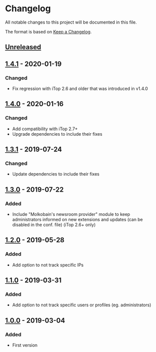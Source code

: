 # Changelog
All notable changes to this project will be documented in this file.

The format is based on [Keep a Changelog](https://keepachangelog.com/en/1.0.0/).

## [Unreleased]

## [1.4.1] - 2020-01-19
### Changed
- Fix regression with iTop 2.6 and older that was introduced in v1.4.0

## [1.4.0] - 2020-01-16
### Changed
- Add compatibility with iTop 2.7+
- Upgrade dependencies to include their fixes

## [1.3.1] - 2019-07-24
### Changed
- Update dependencies to include their fixes

## [1.3.0] - 2019-07-22
### Added
- Include "Molkobain's newsroom provider" module to keep administrators informed on new extensions and updates (can be disabled in the conf. file) (iTop 2.6+ only)

## [1.2.0] - 2019-05-28
### Added
- Add option to not track specific IPs

## [1.1.0] - 2019-03-31
### Added
- Add option to not track specific users or profiles (eg. administrators)

## [1.0.0] - 2019-03-04
### Added
- First version

[Unreleased]: https://github.com/Molkobain/itop-google-analytics/compare/v1.4.1...HEAD
[1.4.1]: https://github.com/Molkobain/itop-google-analytics/releases/tag/v1.4.1
[1.4.0]: https://github.com/Molkobain/itop-google-analytics/releases/tag/v1.4.0
[1.3.1]: https://github.com/Molkobain/itop-google-analytics/releases/tag/v1.3.1
[1.3.0]: https://github.com/Molkobain/itop-google-analytics/releases/tag/v1.3.0
[1.2.0]: https://github.com/Molkobain/itop-google-analytics/releases/tag/v1.2.0
[1.1.0]: https://github.com/Molkobain/itop-google-analytics/releases/tag/v1.1.0
[1.0.0]: https://github.com/Molkobain/itop-google-analytics/releases/tag/v1.0.0